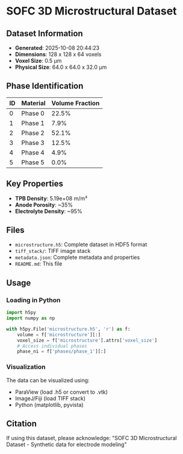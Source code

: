 # SOFC 3D Microstructural Dataset

## Dataset Information
- **Generated**: 2025-10-08 20:44:23
- **Dimensions**: 128 x 128 x 64 voxels
- **Voxel Size**: 0.5 µm
- **Physical Size**: 64.0 x 64.0 x 32.0 µm

## Phase Identification
| ID | Material | Volume Fraction |
|----|----------|-----------------|
| 0 | Phase 0 | 22.5% |
| 1 | Phase 1 | 7.9% |
| 2 | Phase 2 | 52.1% |
| 3 | Phase 3 | 12.5% |
| 4 | Phase 4 | 4.9% |
| 5 | Phase 5 | 0.0% |

## Key Properties
- **TPB Density**: 5.19e+08 m/m³
- **Anode Porosity**: ~35%
- **Electrolyte Density**: ~95%

## Files
- `microstructure.h5`: Complete dataset in HDF5 format
- `tiff_stack/`: TIFF image stack
- `metadata.json`: Complete metadata and properties
- `README.md`: This file

## Usage
### Loading in Python
```python
import h5py
import numpy as np

with h5py.File('microstructure.h5', 'r') as f:
    volume = f['microstructure'][:]
    voxel_size = f['microstructure'].attrs['voxel_size']
    # Access individual phases
    phase_ni = f['phases/phase_1'][:]
```

### Visualization
The data can be visualized using:
- ParaView (load .h5 or convert to .vtk)
- ImageJ/Fiji (load TIFF stack)
- Python (matplotlib, pyvista)

## Citation
If using this dataset, please acknowledge:
"SOFC 3D Microstructural Dataset - Synthetic data for electrode modeling"
